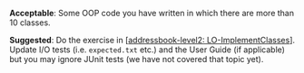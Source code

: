 <panel type="danger" header="**`W4.3` Can implement basic class structures** :star:" no-close>

<panel type="danger" header="`W4.3a` Can explain/identify class diagrams :star:" expandable>
  <include src="../../book/uml/classDiagrams/introduction/what/full.md" />
</panel>

<panel type="warning" header="`W4.3b` Can explain/identify object diagrams :star::star:" expandable>
  <include src="../../book/uml/objectDiagrams/introduction/full.md" />
</panel>

<panel type="danger" header="`W4.3c` Can use basic-level class diagrams :star:" expandable>
  <include src="../../book/modeling/modelingStructures/classDiagramsBasic/full.md" />
  <panel header=":dart: Evidence" expanded>

<include src="../../book/modeling/modelingStructures/classDiagramsBasic/q-essay-explainClassDiagram.md" />

  </panel>
</panel>

<panel type="danger" header="`W4.3d` Can implement associations :star:" expandable>
  <include src="../../book/oopImplementation/associations/full.md" />
  <panel header=":dart: Evidence" expanded>

**Acceptable**: Some OOP code you have written in which there are more than 10 classes.

**Suggested**: Do the exercise in [[addressbook-level2: LO-ImplementClasses](https://github.com/nus-cs2103-AY1718S1/addressbook-level2/blob/master/doc/LearningOutcomes.md#implement-a-class-lo-implementclass)]. Update I/O tests (i.e. `expected.txt` etc.) and the User Guide (if applicable) but you may ignore JUnit tests (we have not covered that topic yet).

<include src="submission.md" />

  </panel>
</panel>

</panel>
